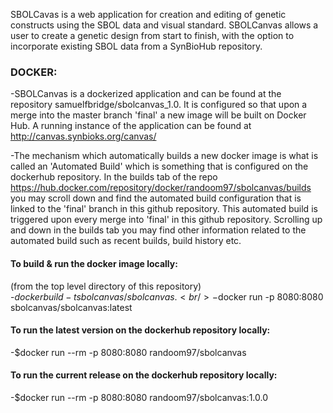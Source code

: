 SBOLCavas is a web application for creation and editing of genetic constructs using the SBOL data and visual standard. SBOLCanvas allows a user to create a genetic design from start to finish, with the option to incorporate existing SBOL data from a SynBioHub repository. 

### DOCKER:

-SBOLCanvas is a dockerized application and can be found at the repository samuelfbridge/sbolcanvas_1.0. It is configured so that upon a merge into the master branch 'final' a new image will be built on Docker Hub. A running instance of the application can be found at http://canvas.synbioks.org/canvas/

-The mechanism which automatically builds a new docker image is what is called an 'Automated Build' which is something that is configured on the dockerhub repository. In the builds tab of the repo https://hub.docker.com/repository/docker/randoom97/sbolcanvas/builds you may scroll down and find the automated build configuration that is linked to the 'final' branch in this github repository. This automated build is triggered upon every merge into 'final' in this github repository. Scrolling up and down in the builds tab you may find other information related to the automated build such as recent builds, build history etc.

#### To build & run the docker image locally:<br/>
(from the top level directory of this repository)<br/>
-$docker build -t sbolcanvas/sbolcanvas .<br/>
-$docker run -p 8080:8080 sbolcanvas/sbolcanvas:latest

#### To run the latest version on the dockerhub repository locally:<br/>
-$docker run --rm -p 8080:8080 randoom97/sbolcanvas

#### To run the current release on the dockerhub repository locally:<br/>
-$docker run --rm -p 8080:8080 randoom97/sbolcanvas:1.0.0
